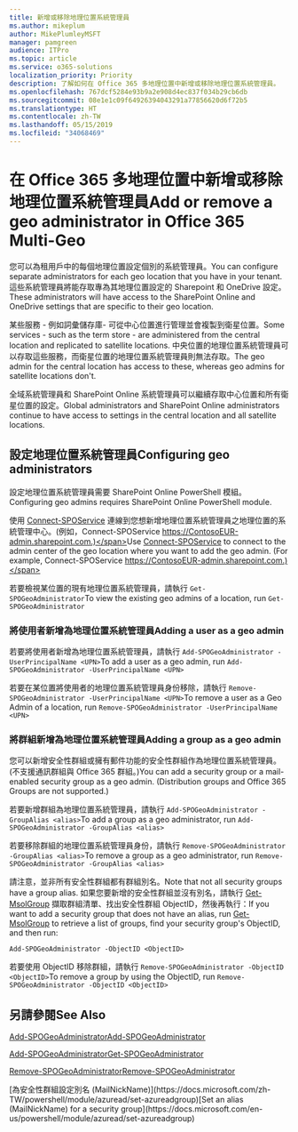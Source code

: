 ```yaml
---
title: 新增或移除地理位置系統管理員
ms.author: mikeplum
author: MikePlumleyMSFT
manager: pamgreen
audience: ITPro
ms.topic: article
ms.service: o365-solutions
localization_priority: Priority
description: 了解如何在 Office 365 多地理位置中新增或移除地理位置系統管理員。
ms.openlocfilehash: 767dcf5284e93b9a2e908d4ec837f034b29cb6db
ms.sourcegitcommit: 08e1e1c09f64926394043291a77856620d6f72b5
ms.translationtype: HT
ms.contentlocale: zh-TW
ms.lasthandoff: 05/15/2019
ms.locfileid: "34068469"
---
```

# <a name="add-or-remove-a-geo-administrator-in-office-365-multi-geo"></a><span data-ttu-id="df755-103">在 Office 365 多地理位置中新增或移除地理位置系統管理員</span><span class="sxs-lookup"><span data-stu-id="df755-103">Add or remove a geo administrator in Office 365 Multi-Geo</span></span>

<span data-ttu-id="df755-104">您可以為租用戶中的每個地理位置設定個別的系統管理員。</span><span class="sxs-lookup"><span data-stu-id="df755-104">You can configure separate administrators for each geo location that you have in your tenant.</span></span> <span data-ttu-id="df755-105">這些系統管理員將能存取專為其地理位置設定的 Sharepoint 和 OneDrive 設定。</span><span class="sxs-lookup"><span data-stu-id="df755-105">These administrators will have access to the SharePoint Online and OneDrive settings that are specific to their geo location.</span></span>

<span data-ttu-id="df755-106">某些服務 - 例如詞彙儲存庫- 可從中心位置進行管理並會複製到衛星位置。</span><span class="sxs-lookup"><span data-stu-id="df755-106">Some services - such as the term store - are administered from the central location and replicated to satellite locations.</span></span> <span data-ttu-id="df755-107">中央位置的地理位置系統管理員可以存取這些服務，而衛星位置的地理位置系統管理員則無法存取。</span><span class="sxs-lookup"><span data-stu-id="df755-107">The geo admin for the central location has access to these, whereas geo admins for satellite locations don't.</span></span>

<span data-ttu-id="df755-108">全域系統管理員和 SharePoint Online 系統管理員可以繼續存取中心位置和所有衛星位置的設定。</span><span class="sxs-lookup"><span data-stu-id="df755-108">Global administrators and SharePoint Online administrators continue to have access to settings in the central location and all satellite locations.</span></span>

## <a name="configuring-geo-administrators"></a><span data-ttu-id="df755-109">設定地理位置系統管理員</span><span class="sxs-lookup"><span data-stu-id="df755-109">Configuring geo administrators</span></span>

<span data-ttu-id="df755-110">設定地理位置系統管理員需要 SharePoint Online PowerShell 模組。</span><span class="sxs-lookup"><span data-stu-id="df755-110">Configuring geo admins requires SharePoint Online PowerShell module.</span></span>

<span data-ttu-id="df755-111">使用 [Connect-SPOService](https://docs.microsoft.com/powershell/module/sharepoint-online/Connect-SPOService) 連線到您想新增地理位置系統管理員之地理位置的系統管理中心。(例如，Connect-SPOService  https://ContosoEUR-admin.sharepoint.com.)</span><span class="sxs-lookup"><span data-stu-id="df755-111">Use [Connect-SPOService](https://docs.microsoft.com/powershell/module/sharepoint-online/Connect-SPOService) to connect to the admin center of the geo location where you want to add the geo admin. (For example, Connect-SPOService  https://ContosoEUR-admin.sharepoint.com.)</span></span>

<span data-ttu-id="df755-112">若要檢視某位置的現有地理位置系統管理員，請執行 `Get-SPOGeoAdministrator`</span><span class="sxs-lookup"><span data-stu-id="df755-112">To view the existing geo admins of a location, run `Get-SPOGeoAdministrator`</span></span>

### <a name="adding-a-user-as-a-geo-admin"></a><span data-ttu-id="df755-113">將使用者新增為地理位置系統管理員</span><span class="sxs-lookup"><span data-stu-id="df755-113">Adding a user as a geo admin</span></span>

<span data-ttu-id="df755-114">若要將使用者新增為地理位置系統管理員，請執行 `Add-SPOGeoAdministrator -UserPrincipalName <UPN>`</span><span class="sxs-lookup"><span data-stu-id="df755-114">To add a user as a geo admin, run `Add-SPOGeoAdministrator -UserPrincipalName <UPN>`</span></span>

<span data-ttu-id="df755-115">若要在某位置將使用者的地理位置系統管理員身份移除，請執行 `Remove-SPOGeoAdministrator -UserPrincipalName <UPN>`</span><span class="sxs-lookup"><span data-stu-id="df755-115">To remove a user as a Geo Admin of a location, run  `Remove-SPOGeoAdministrator -UserPrincipalName <UPN>`</span></span>

### <a name="adding-a-group-as-a-geo-admin"></a><span data-ttu-id="df755-116">將群組新增為地理位置系統管理員</span><span class="sxs-lookup"><span data-stu-id="df755-116">Adding a group as a geo admin</span></span>

<span data-ttu-id="df755-117">您可以新增安全性群組或擁有郵件功能的安全性群組作為地理位置系統管理員。(不支援通訊群組與 Office 365 群組。)</span><span class="sxs-lookup"><span data-stu-id="df755-117">You can add a security group or a mail-enabled security group as a geo admin. (Distribution groups and Office 365 Groups are not supported.)</span></span>

<span data-ttu-id="df755-118">若要新增群組為地理位置系統管理員，請執行 `Add-SPOGeoAdministrator -GroupAlias <alias>`</span><span class="sxs-lookup"><span data-stu-id="df755-118">To add a group as a geo administrator, run `Add-SPOGeoAdministrator -GroupAlias <alias>`</span></span>

<span data-ttu-id="df755-119">若要移除群組的地理位置系統管理員身份，請執行 `Remove-SPOGeoAdministrator -GroupAlias <alias>`</span><span class="sxs-lookup"><span data-stu-id="df755-119">To remove a group as a geo administrator, run `Remove-SPOGeoAdministrator -GroupAlias <alias>`</span></span>

<span data-ttu-id="df755-120">請注意，並非所有安全性群組都有群組別名。</span><span class="sxs-lookup"><span data-stu-id="df755-120">Note that not all security groups have a group alias.</span></span> <span data-ttu-id="df755-121">如果您要新增的安全性群組並沒有別名，請執行 [Get-MsolGroup](https://docs.microsoft.com/zh-TW/powershell/module/msonline/get-msolgroup) 擷取群組清單、找出安全性群組 ObjectID，然後再執行：</span><span class="sxs-lookup"><span data-stu-id="df755-121">If you want to add a security group that does not have an alias, run [Get-MsolGroup](https://docs.microsoft.com/en-us/powershell/module/msonline/get-msolgroup) to retrieve a list of groups, find your security group's ObjectID, and then run:</span></span>

`Add-SPOGeoAdministrator -ObjectID <ObjectID>`

<span data-ttu-id="df755-122">若要使用 ObjectID 移除群組，請執行 `Remove-SPOGeoAdministrator -ObjectID <ObjectID>`</span><span class="sxs-lookup"><span data-stu-id="df755-122">To remove a group by using the ObjectID, run `Remove-SPOGeoAdministrator -ObjectID <ObjectID>`</span></span>

## <a name="see-also"></a><span data-ttu-id="df755-123">另請參閱</span><span class="sxs-lookup"><span data-stu-id="df755-123">See Also</span></span>

[<span data-ttu-id="df755-124">Add-SPOGeoAdministrator</span><span class="sxs-lookup"><span data-stu-id="df755-124">Add-SPOGeoAdministrator</span></span>](https://docs.microsoft.com/powershell/module/sharepoint-online/add-spogeoadministrator)

[<span data-ttu-id="df755-125">Add-SPOGeoAdministrator</span><span class="sxs-lookup"><span data-stu-id="df755-125">Get-SPOGeoAdministrator</span></span>](https://docs.microsoft.com/powershell/module/sharepoint-online/get-spogeoadministrator)

[<span data-ttu-id="df755-126">Remove-SPOGeoAdministrator</span><span class="sxs-lookup"><span data-stu-id="df755-126">Remove-SPOGeoAdministrator</span></span>](https://docs.microsoft.com/powershell/module/sharepoint-online/remove-spogeoadministrator)

<span data-ttu-id="df755-127">
  [為安全性群組設定別名 (MailNickName)](https://docs.microsoft.com/zh-TW/powershell/module/azuread/set-azureadgroup)</span><span class="sxs-lookup"><span data-stu-id="df755-127">[Set an alias (MailNickName) for a security group](https://docs.microsoft.com/en-us/powershell/module/azuread/set-azureadgroup)</span></span>